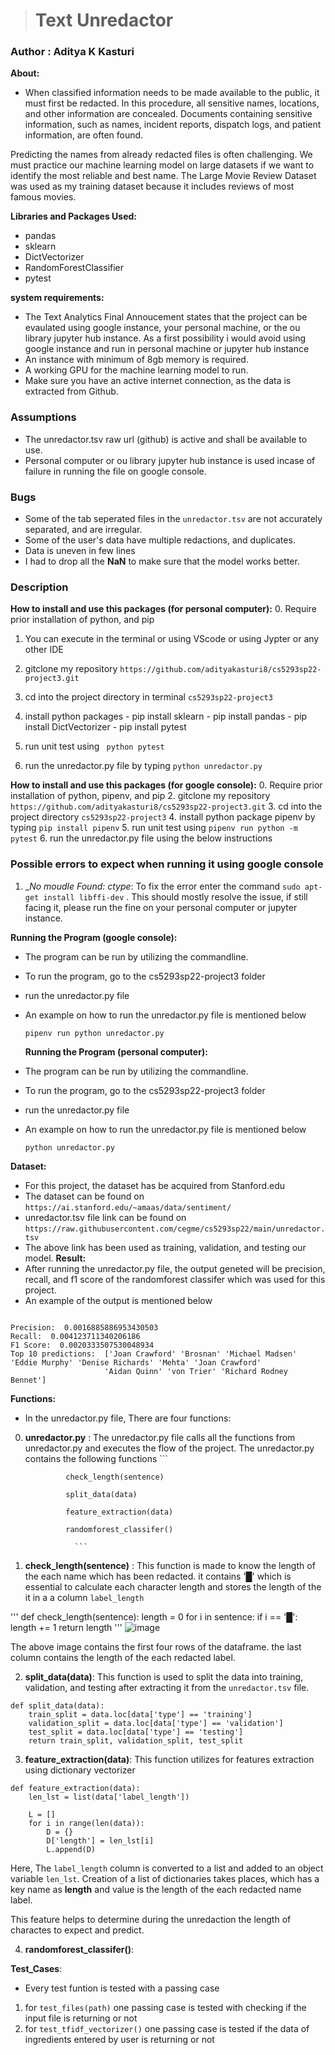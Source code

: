 > # Text Unredactor
### Author : Aditya K Kasturi 

__About:__
- When classified information needs to be made available to the public, it must first be redacted. In this procedure, all sensitive names, locations, and other information are concealed. Documents containing sensitive information, such as names, incident reports, dispatch logs, and patient information, are often found.

Predicting the names from already redacted files is often challenging. We must practice our machine learning model on large datasets if we want to identify the most reliable and best name. The Large Movie Review Dataset was used as my training dataset because it includes reviews of most famous movies.

__Libraries and Packages Used:__
- pandas
- sklearn
- DictVectorizer
- RandomForestClassifier
- pytest

__system requirements:__
- The Text Analytics Final Annoucement states that the project can be evaulated using google instance, your personal machine, or the ou library jupyter hub instance. As a first possibility i would avoid using google instance and run in personal machine or jupyter hub instance
- An instance with minimum of 8gb memory is required.
- A working GPU for the machine learning model to run.
- Make sure you have an active internet connection, as the data is extracted from Github.


### Assumptions 
- The unredactor.tsv raw url (github) is active and shall be available to use.
- Personal computer or ou library jupyter hub instance is used incase of failure in running the file on google console.

### Bugs
- Some of the tab seperated files in the ``` unredactor.tsv ``` are not accurately separated, and are irregular.
- Some of the user's data have multiple redactions, and duplicates.
- Data is uneven in few lines
- I had to drop all the __NaN__ to make sure that the model works better.
 ### Description

__How to install and use this packages (for personal computer):__
0. Require prior installation of python, and pip
1. You can execute in the terminal or using VScode or using Jypter or any other IDE
2. gitclone my repository ```https://github.com/adityakasturi8/cs5293sp22-project3.git```
3. cd into the project directory in terminal ```cs5293sp22-project3```
4. install python packages 
                  - pip install sklearn
                  - pip install pandas
                  - pip install DictVectorizer 
                  - pip install pytest
                  
6. run unit test using ``` python pytest```
7. run the unredactor.py file by typing ``` python unredactor.py ```


__How to install and use this packages (for google console):__
0. Require prior installation of python, pipenv, and pip
2. gitclone my repository ```https://github.com/adityakasturi8/cs5293sp22-project3.git```
3. cd into the project directory ```cs5293sp22-project3```
4. install python package pipenv by typing ```pip install pipenv```
5. run unit test using ```pipenv run python -m pytest```
6. run the unredactor.py file using the below instructions

### Possible errors to expect when running it using google console
1. __No moudle Found: _ctype__: To fix the error enter the command ```sudo apt-get install libffi-dev``` . This should mostly resolve the issue, if still facing it, please run the fine on your personal computer or jupyter instance. 


__Running the Program (google console):__
- The program can be run by utilizing the commandline.
- To run the program, go to the cs5293sp22-project3 folder
- run the unredactor.py file 
- An example on how to run the unredactor.py file is mentioned below
  ```
  pipenv run python unredactor.py
  ``` 
  
  __Running the Program (personal computer):__
- The program can be run by utilizing the commandline.
- To run the program, go to the cs5293sp22-project3 folder
- run the unredactor.py file 
- An example on how to run the unredactor.py file is mentioned below
  ```
  python unredactor.py
  ``` 
__Dataset:__
- For this project, the dataset has be acquired from Stanford.edu 
- The dataset can be found on ```https://ai.stanford.edu/~amaas/data/sentiment/```
- unredactor.tsv file link can be found on ```https://raw.githubusercontent.com/cegme/cs5293sp22/main/unredactor.tsv ```
- The above link has been used as training, validation, and testing our model.
__Result:__
- After running the unredactor.py file, the output geneted will be precision, recall, and f1 score of the randomforest classifer which was used for this project.
- An example of the output is mentioned below
```

Precision:  0.0016885886953430503
Recall:  0.004123711340206186
F1 Score:  0.0020333507530048934
Top 10 predictions:  ['Joan Crawford' 'Brosnan' 'Michael Madsen' 'Eddie Murphy' 'Denise Richards' 'Mehta' 'Joan Crawford'
                     'Aidan Quinn' 'von Trier' 'Richard Rodney Bennet']

```
__Functions:__

- In the unredactor.py file, There are four functions:

0. __unredactor.py__ :  The unredactor.py file calls all the functions from unredactor.py and executes the flow of the project.
                  The unredactor.py contains the following functions
                  ```

                check_length(sentence)

                split_data(data)
                 
                feature_extraction(data)

                randomforest_classifer()

                  ```
1. __check_length(sentence)__ : This function is made to know the length of the each name which has been redacted. it contains '█' which is essential to calculate each character length and stores the length of the it in a a column ```label_length```

'''
def check_length(sentence):
    length = 0
    for i in sentence:
        if i == '█':
            length += 1
    return length
'''
![image](https://user-images.githubusercontent.com/95768375/167355639-08cde250-5f58-49cb-aaf8-5ff3122c0a06.png)


The above image contains the first four rows of the dataframe. the last column contains the length of the each redacted label.



2. __split_data(data)__: This function is used to split the data into training, validation, and testing after extracting it from the ``` unredactor.tsv ``` file. 

```
def split_data(data):
    train_split = data.loc[data['type'] == 'training']
    validation_split = data.loc[data['type'] == 'validation']
    test_split = data.loc[data['type'] == 'testing']
    return train_split, validation_split, test_split

```

3. __feature_extraction(data)__: This function utilizes for features extraction using dictionary vectorizer

```
def feature_extraction(data):
    len_lst = list(data['label_length'])
    
    L = []
    for i in range(len(data)):
        D = {}
        D['length'] = len_lst[i]
        L.append(D)

```
Here, The ``` label_length ``` column is converted to a list and added to an object variable ``` len_lst ```. Creation of a list of dictionaries takes places, which has a key name as __length__ and value is the length of the each redacted name label.

This feature helps to determine during the unredaction the length of charactes to expect and predict. 

4. __randomforest_classifer()__:  


__Test_Cases__:
- Every test funtion is tested with a passing case
1. for ```test_files(path)``` one passing case is tested with checking if the input file is returning or not 
2. for ```test_tfidf_vectorizer()```  one passing case is tested if the data of ingredients entered by user is returning or not
